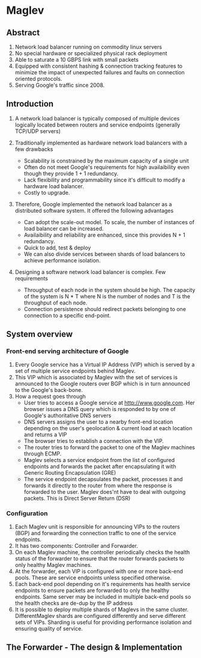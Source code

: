 # Maglev

## Abstract

1. Network load balancer running on commodity linux servers
2. No special hardware or specialized physical rack deployment
3. Able to saturate a 10 GBPS link with small packets
4. Equipped with consistent hashing & connection tracking features to minimize the impact of unexpected failures and faults on connection oriented protocols. 
5. Serving Google's traffic since 2008. 


## Introduction
1. A network load balancer is typically composed of multiple devices logically located between routers and service endpoints (generally TCP/UDP servers)
2. Traditionally implemented as hardware network load balancers with a few drawbacks
    - Scalability is constrained by the maximum capacity of a single unit
    - Often do not meet Google's requirements for high availaibility even though they provide 1 + 1 redundancy.
    - Lack flexibility and programmability since it's difficult to modify a hardware load balancer.
    - Costly to upgrade.
3. Therefore, Google implemented the network load balancer as a distributed software system. It offered the following advantages
    - Can adopt the scale-out model. To scale, the number of instances of load balancer can be increased.
    - Availaibility and reliability are enhanced, since this provides N + 1 redundancy.
    - Quick to add, test & deploy
    - We can also divide services between shards of load balancers to achieve performance isolation.

4. Designing a software network load balancer is complex. Few requirements
    - Throughput of each node in the system should be high. The capacity of the system is N * T where N is the number of nodes and T is the throughput of each node.
    - Connection persistence should redirect packets belonging to one connection to a specific end-point.


## System overview

### Front-end serving architecture of Google
1. Every Google service has a Virtual IP Address (VIP) which is served by a set of multiple service endpoints behind Maglev. 
2. This VIP which is associated by Maglev with the set of services is announced to the Google routers over BGP which is in turn announced to the Google's back-bone.
3. How a request goes through
    - User tries to access a Google service at http://www.google.com. Her browser issues a DNS query which is responded to by one of Google's authoritative DNS servers
    - DNS servers assigns the user to a nearby front-end location depending on the user's geolocation & current load at each location and returns a VIP
    - The browser tries to establish a connection with the VIP. 
    - The router tries to forward the packet to one of the Maglev machines through ECMP.
    - Maglev selects a service endpoint from the list of configured endpoints and forwards the packet after encapsulating it with Generic Routing Encapsulation (GRE)
    - The service endpoint decapsulates the packet, processes it and forwards it directly to the router from where the response is forwarded to the user. Maglev does'nt have to deal with outgoing packets. This is Direct Server Return (DSR)


### Configuration
1. Each Maglev unit is responsible for announcing VIPs to the routers (BGP) and forwarding the connection traffic to one of the service endpoints. 
2. It has two components: Controller and Forwarder.
3. On each Maglev machine, the controller periodically checks the health status of the forwarder to ensure that the router forwards packets to only healthy Maglev machines.
4. At the forwarder, each VIP is configured with one or more back-end pools. These are service endpoints unless specified otherwise.
5. Each back-end pool depending on it's requirements has health service endpoints to ensure packets are forwarded to only the healthy endpoints. Same server may be included in multiple back-end pools so the health checks are de-dup by the IP address
6. It is possible to deploy multiple shards of Maglevs in the same cluster. DifferentMaglev shards are configured differently and serve different sets of VIPs. Sharding is
useful for providing performance isolation and ensuring quality of service.


## The Forwarder - The design & Implementation
